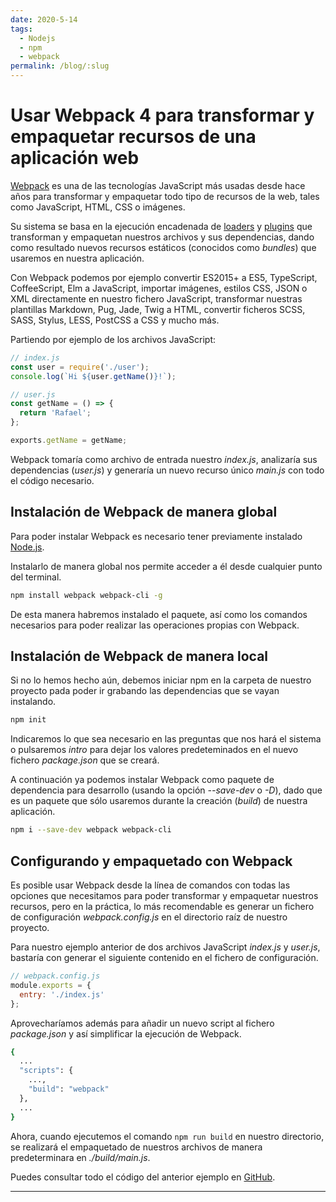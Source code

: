 ```yaml
---
date: 2020-5-14
tags:
  - Nodejs
  - npm
  - webpack
permalink: /blog/:slug
---
```


# Usar Webpack 4 para transformar y empaquetar recursos de una aplicación web

<social-share class="social-share--header" />

[Webpack](https://webpack.js.org/) es una de las tecnologías JavaScript más usadas desde hace años para transformar y empaquetar todo tipo de recursos de la web, tales como JavaScript, HTML, CSS o imágenes.

Su sistema se basa en la ejecución encadenada de [loaders](https://webpack.js.org/concepts/loaders/) y [plugins](https://webpack.js.org/concepts/plugins/) que transforman y empaquetan nuestros archivos y sus dependencias, dando como resultado nuevos recursos estáticos (conocidos como _bundles_) que usaremos en nuestra aplicación.

Con Webpack podemos por ejemplo convertir ES2015+ a ES5, TypeScript, CoffeeScript, Elm a JavaScript, importar imágenes, estilos CSS, JSON o XML directamente en nuestro fichero JavaScript, transformar nuestras plantillas Markdown, Pug, Jade, Twig a HTML, convertir ficheros SCSS, SASS, Stylus, LESS, PostCSS a CSS y mucho más.

Partiendo por ejemplo de los archivos JavaScript:

``` javascript
// index.js
const user = require('./user');
console.log(`Hi ${user.getName()}!`);
```

``` javascript
// user.js
const getName = () => {
  return 'Rafael';
};

exports.getName = getName;
```

Webpack tomaría como archivo de entrada nuestro _index.js_, analizaría sus dependencias (_user.js_) y generaría un nuevo recurso único _main.js_ con todo el código necesario.

## Instalación de Webpack de manera global

Para poder instalar Webpack es necesario tener previamente instalado [Node.js](https://nodejs.org/es/).

Instalarlo de manera global nos permite acceder a él desde cualquier punto del terminal.

``` bash
npm install webpack webpack-cli -g
```

De esta manera habremos instalado el paquete, así como los comandos necesarios para poder realizar las operaciones propias con Webpack.

## Instalación de Webpack de manera local

Si no lo hemos hecho aún, debemos iniciar npm en la carpeta de nuestro proyecto pada poder ir grabando las dependencias que se vayan instalando.

``` bash
npm init
```

Indicaremos lo que sea necesario en las preguntas que nos hará el sistema o pulsaremos _intro_ para dejar los valores predeteminados en el nuevo fichero _package.json_ que se creará.

A continuación ya podemos instalar Webpack como paquete de dependencia para desarrollo (usando la opción _--save-dev_ o _-D_), dado que es un paquete que sólo usaremos durante la creación (_build_) de nuestra aplicación.

``` bash
npm i --save-dev webpack webpack-cli
```

## Configurando y empaquetado con Webpack

Es posible usar Webpack desde la línea de comandos con todas las opciones que necesitamos para poder transformar y empaquetar nuestros recursos, pero en la práctica, lo más recomendable es generar un fichero de configuración _webpack.config.js_ en el directorio raíz de nuestro proyecto.

Para nuestro ejemplo anterior de dos archivos JavaScript _index.js_ y _user.js_, bastaría con generar el siguiente contenido en el fichero de configuración.

``` javascript
// webpack.config.js
module.exports = {
  entry: './index.js'
};
```
Aprovecharíamos además para añadir un nuevo script al fichero _package.json_ y así simplificar la ejecución de Webpack.

``` bash
{
  ...
  "scripts": {
    ...,
    "build": "webpack"
  },
  ...
}
```

Ahora, cuando ejecutemos el comando ```npm run build``` en nuestro directorio, se realizará el empaquetado de nuestros archivos de manera predeterminara en _./build/main.js_.

Puedes consultar todo el código del anterior ejemplo en [GitHub](https://github.com/rneto/webpack-4-basic-js-build-test).

---
<social-share class="social-share--footer" />
